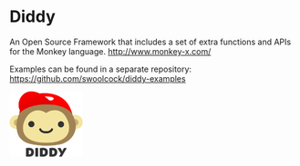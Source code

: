 # Diddy

An Open Source Framework that includes a set of extra functions and APIs for the Monkey language.
http://www.monkey-x.com/

Examples can be found in a separate repository:
https://github.com/swoolcock/diddy-examples

![Diddy](https://raw.githubusercontent.com/swoolcock/diddy/master/diddy128.png)
